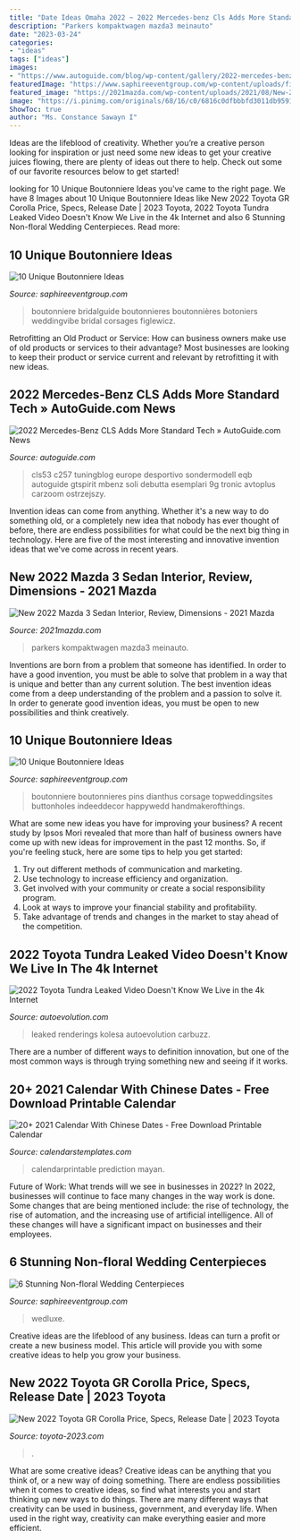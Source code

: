 ```yaml
---
title: "Date Ideas Omaha 2022 ~ 2022 Mercedes-benz Cls Adds More Standard Tech » Autoguide.com News"
description: "Parkers kompaktwagen mazda3 meinauto"
date: "2023-03-24"
categories:
- "ideas"
tags: ["ideas"]
images:
- "https://www.autoguide.com/blog/wp-content/gallery/2022-mercedes-benz-cls-class-2021-04-06/2022-Mercedes-AMG-CLS-53-04.jpg"
featuredImage: "https://www.saphireeventgroup.com/wp-content/uploads/files/3514/5694/2696/unique_boutonniere_2.jpg"
featured_image: "https://2021mazda.com/wp-content/uploads/2021/08/New-2022-Mazda-3-Sedan-Engine.jpg"
image: "https://i.pinimg.com/originals/68/16/c0/6816c0dfbbbfd3011db95919cacc8944.jpg"
ShowToc: true
author: "Ms. Constance Sawayn I"
---
```



Ideas are the lifeblood of creativity. Whether you’re a creative person looking for inspiration or just need some new ideas to get your creative juices flowing, there are plenty of ideas out there to help. Check out some of our favorite resources below to get started!

	

		
looking for 10 Unique Boutonniere Ideas you've came to the right page. We have 8 Images about 10 Unique Boutonniere Ideas like New 2022 Toyota GR Corolla Price, Specs, Release Date | 2023 Toyota, 2022 Toyota Tundra Leaked Video Doesn&#039;t Know We Live in the 4k Internet and also 6 Stunning Non-floral Wedding Centerpieces. Read more:
		
    
## 10 Unique Boutonniere Ideas

<img loading=lazy src="https://www.saphireeventgroup.com/wp-content/uploads/files/8414/5694/2699/unique_boutonniere_6.jpg" onerror="this.onerror=null;this.src='https://tse1.mm.bing.net/th?id=OIP.F8xt2Ds5SLMLM8OyPekDFgAAAA&amp;pid=15.1';" alt="10 Unique Boutonniere Ideas">

_Source: saphireeventgroup.com_

>boutonniere bridalguide boutonnieres boutonnières botoniers weddingvibe bridal corsages figlewicz. 

	

Retrofitting an Old Product or Service: How can business owners make use of old products or services to their advantage?
Most businesses are looking to keep their product or service current and relevant by retrofitting it with new ideas.

    
## 2022 Mercedes-Benz CLS Adds More Standard Tech » AutoGuide.com News

<img loading=lazy src="https://www.autoguide.com/blog/wp-content/gallery/2022-mercedes-benz-cls-class-2021-04-06/2022-Mercedes-AMG-CLS-53-04.jpg" onerror="this.onerror=null;this.src='https://tse1.mm.bing.net/th?id=OIP.oqcVfl2X7KUBdWLcgMTbOQHaE8&amp;pid=15.1';" alt="2022 Mercedes-Benz CLS Adds More Standard Tech » AutoGuide.com News">

_Source: autoguide.com_

>cls53 c257 tuningblog europe desportivo sondermodell eqb autoguide gtspirit mbenz soli debutta esemplari 9g tronic avtoplus carzoom ostrzejszy. 

	

Invention ideas can come from anything. Whether it's a new way to do something old, or a completely new idea that nobody has ever thought of before, there are endless possibilities for what could be the next big thing in technology. Here are five of the most interesting and innovative invention ideas that we've come across in recent years.

    
## New 2022 Mazda 3 Sedan Interior, Review, Dimensions - 2021 Mazda

<img loading=lazy src="https://2021mazda.com/wp-content/uploads/2021/08/New-2022-Mazda-3-Sedan-Engine.jpg" onerror="this.onerror=null;this.src='https://tse1.mm.bing.net/th?id=OIP.FdgsaY6BdFA9vmEV7pgBGgHaEy&amp;pid=15.1';" alt="New 2022 Mazda 3 Sedan Interior, Review, Dimensions - 2021 Mazda">

_Source: 2021mazda.com_

>parkers kompaktwagen mazda3 meinauto. 

	

Inventions are born from a problem that someone has identified. In order to have a good invention, you must be able to solve that problem in a way that is unique and better than any current solution. The best invention ideas come from a deep understanding of the problem and a passion to solve it. In order to generate good invention ideas, you must be open to new possibilities and think creatively.

    
## 10 Unique Boutonniere Ideas

<img loading=lazy src="https://www.saphireeventgroup.com/wp-content/uploads/files/3514/5694/2696/unique_boutonniere_2.jpg" onerror="this.onerror=null;this.src='https://tse4.mm.bing.net/th?id=OIP.eG_JgGc5Wp7sh9P6XiKuPgAAAA&amp;pid=15.1';" alt="10 Unique Boutonniere Ideas">

_Source: saphireeventgroup.com_

>boutonniere boutonnieres pins dianthus corsage topweddingsites buttonholes indeeddecor happywedd handmakerofthings. 

	

What are some new ideas you have for improving your business?
A recent study by Ipsos Mori revealed that more than half of business owners have come up with new ideas for improvement in the past 12 months. So, if you're feeling stuck, here are some tips to help you get started: 
1. Try out different methods of communication and marketing.
2. Use technology to increase efficiency and organization.
3. Get involved with your community or create a social responsibility program.
4. Look at ways to improve your financial stability and profitability.
5. Take advantage of trends and changes in the market to stay ahead of the competition.

    
## 2022 Toyota Tundra Leaked Video Doesn&#039;t Know We Live In The 4k Internet

<img loading=lazy src="https://s1.cdn.autoevolution.com/images/news/gallery/2022-toyota-tundra-leaked-video-doesn-t-know-we-live-in-the-4k-internet-age_2.jpg" onerror="this.onerror=null;this.src='https://tse2.mm.bing.net/th?id=OIP.hiCEs0rHTavbIZnYgkG2VgHaEK&amp;pid=15.1';" alt="2022 Toyota Tundra Leaked Video Doesn&#039;t Know We Live in the 4k Internet">

_Source: autoevolution.com_

>leaked renderings kolesa autoevolution carbuzz. 

	

There are a number of different ways to definition innovation, but one of the most common ways is through trying something new and seeing if it works.

    
## 20+ 2021 Calendar With Chinese Dates - Free Download Printable Calendar

<img loading=lazy src="https://i.pinimg.com/originals/68/16/c0/6816c0dfbbbfd3011db95919cacc8944.jpg" onerror="this.onerror=null;this.src='https://tse1.mm.bing.net/th?id=OIP.hRBgjYGbn0bnxvDxpyISJwHaEc&amp;pid=15.1';" alt="20+ 2021 Calendar With Chinese Dates - Free Download Printable Calendar">

_Source: calendarstemplates.com_

>calendarprintable prediction mayan. 

	

Future of Work: What trends will we see in businesses in 2022?
In 2022, businesses will continue to face many changes in the way work is done. Some changes that are being mentioned include: the rise of technology, the rise of automation, and the increasing use of artificial intelligence. All of these changes will have a significant impact on businesses and their employees.

    
## 6 Stunning Non-floral Wedding Centerpieces

<img loading=lazy src="https://www.saphireeventgroup.com/wp-content/uploads/files/9214/3094/3123/non-floral_wedding_centerpieces_2.jpg" onerror="this.onerror=null;this.src='https://tse4.mm.bing.net/th?id=OIP.6hdhgLz5MCFhtK6Ag2trBgAAAA&amp;pid=15.1';" alt="6 Stunning Non-floral Wedding Centerpieces">

_Source: saphireeventgroup.com_

>wedluxe. 

	

Creative ideas are the lifeblood of any business. Ideas can turn a profit or create a new business model. This article will provide you with some creative ideas to help you grow your business.

    
## New 2022 Toyota GR Corolla Price, Specs, Release Date | 2023 Toyota

<img loading=lazy src="https://www.toyota-2023.com/wp-content/uploads/2021/07/2022-Toyota-GR-Corolla-Interior-1024x570.png" onerror="this.onerror=null;this.src='https://tse3.mm.bing.net/th?id=OIP.NhtkX64tz3YdxZV9WDF_4QHaEH&amp;pid=15.1';" alt="New 2022 Toyota GR Corolla Price, Specs, Release Date | 2023 Toyota">

_Source: toyota-2023.com_

>. 

	

What are some creative ideas?
Creative ideas can be anything that you think of, or a new way of doing something. There are endless possibilities when it comes to creative ideas, so find what interests you and start thinking up new ways to do things. There are many different ways that creativity can be used in business, government, and everyday life. When used in the right way, creativity can make everything easier and more efficient.

